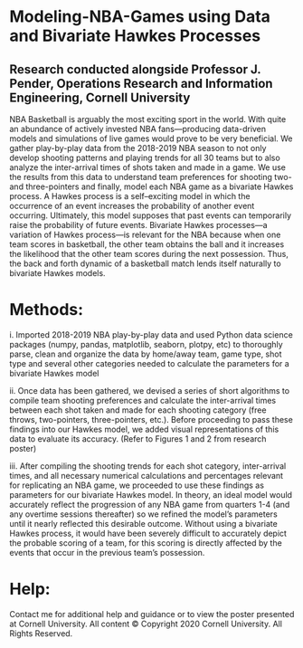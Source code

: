 # Modeling-NBA-Games using Data and Bivariate Hawkes Processes
## Research conducted alongside Professor J. Pender, Operations Research and Information Engineering, Cornell University
NBA Basketball is arguably the most exciting sport in the world. With quite an abundance of actively invested NBA fans—producing data-driven models and simulations of live games would prove to be very beneficial. We gather play-by-play data from the 2018-2019 NBA season to not only develop shooting patterns and playing trends for all 30 teams but to also analyze the inter-arrival times of shots taken and made in a game. We use the results from this data to understand team preferences for shooting two- and three-pointers and finally, model each NBA game as a bivariate Hawkes process. A Hawkes process is a self–exciting model in which the occurrence of an event increases the probability of another event occurring. Ultimately, this model supposes that past events can temporarily raise the probability of future events. Bivariate Hawkes processes—a variation of Hawkes process—is relevant for the NBA because when one team scores in basketball, the other team obtains the ball and it increases the likelihood that the other team scores during the next possession. Thus, the back and forth dynamic of a basketball match lends itself naturally to bivariate Hawkes models.

# Methods:
i. Imported 2018-2019 NBA play-by-play data and used Python data science packages (numpy, pandas, matplotlib, seaborn, plotpy, etc) to thoroughly parse, clean and organize the data by home/away team, game type, shot type and several other categories needed to calculate the parameters for a bivariate Hawkes model

ii. Once data has been gathered, we devised a series of short algorithms to compile team shooting preferences and calculate the inter-arrival times between each shot taken and made for each shooting category (free throws, two-pointers, three-pointers, etc.). Before proceeding to pass these findings into our Hawkes model, we added visual representations of this data to evaluate its accuracy. (Refer to Figures 1 and 2 from research poster)

iii. After compiling the shooting trends for each shot category, inter-arrival times, and all necessary numerical calculations and percentages relevant for replicating an NBA game, we proceeded to use these findings as parameters for our bivariate Hawkes model. In theory, an ideal model would accurately reflect the progression of any NBA game from quarters 1-4 (and any overtime sessions thereafter) so we refined the model’s parameters until it nearly reflected this desirable outcome. Without using a bivariate Hawkes process, it would have been severely difficult to accurately depict the probable scoring of a team, for this scoring is directly affected by the events that occur in the previous team’s possession.

# Help:
Contact me for additional help and guidance or to view the poster presented at Cornell University.
All content © Copyright 2020 Cornell University. All Rights Reserved.
